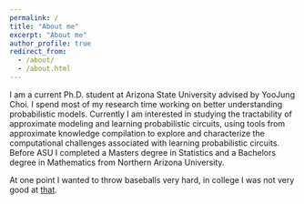 ```yaml
---
permalink: /
title: "About me"
excerpt: "About me"
author_profile: true
redirect_from: 
  - /about/
  - /about.html
---
```

I am a current Ph.D. student at Arizona State University advised by YooJung Choi. I spend most of my research time working on better understanding probabilistic models. Currently I am interested in studying the tractability of approximate modeling and learning probabilistic circuits, using tools from approximate knowledge compilation to explore and characterize the computational challenges associated with learning probabilistic circuits. Before ASU I completed a Masters degree in Statistics and a Bachelors degree in Mathematics from Northern Arizona University. 

At one point I wanted to throw baseballs very hard, in college I was not very good at [that](https://americanriver.prestosports.com/sports/bsb/2017-18/bios/leland_john_wjd2).


